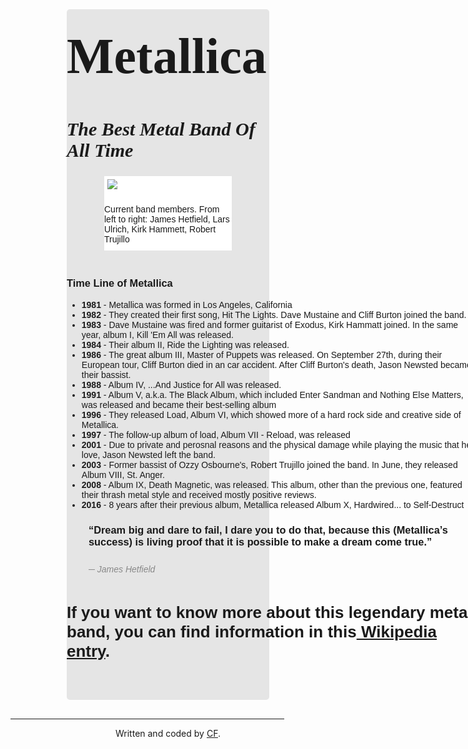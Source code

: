 <div class="container-fluid">
  <div class="text-center" style="background-color: #e5e5e5; margin: 65px 90px 30px 90px; border-radius: 5px"> 
    <h1 style="font-family: Serif; font-size: 80px; padding-top: 30px">Metallica</h1>
    <h2 style="font-size: 30px; font-family: Calibri"><em>The Best Metal Band Of All Time</em></h2>
    <div style="font-family: Sans-Serif">
      <div style="background-color:white; margin: 0px 60px 20px 60px">
        <img src="https://media2.fdncms.com/inlander/imager/u/original/8392041/metallica.jpg" class="img-responsive" style="padding: 5px 5px 10px 5px"><p style="padding-bottom: 10px">Current band members. From left to right: James Hetfield, Lars Ulrich, Kirk Hammett, Robert Trujillo</p>
      </div>
      <div  style="width: 650px; display: inline-block; text-align: left">
        <h3>Time Line of Metallica</h3>
        <ul>
          <li><strong>1981</strong> - Metallica was formed in Los Angeles, California</li>
          <li><strong>1982</strong> - They created their first song, Hit The Lights. Dave Mustaine and Cliff Burton joined the band.</li>
          <li><strong>1983</strong> - Dave Mustaine was fired and former guitarist of Exodus, Kirk Hammatt joined. In the same year, album I, Kill 'Em All was released.
          <li><strong>1984</strong> - Their album II, Ride the Lighting was released.</li>
          <li><strong>1986</strong> - The great album III, Master of Puppets was released. On September 27th, during their European tour, Cliff Burton died in an car accident. After Cliff Burton's death, Jason Newsted became their bassist.</li>
          <li><strong>1988</strong> - Album IV, ...And Justice for All was released.</li>
          <li><strong>1991</strong> - Album V, a.k.a. The Black Album, which included Enter Sandman and Nothing Else Matters, was released and became their best-selling album</li>
          <li><strong>1996</strong> - They released Load, Album VI, which showed more of a hard rock side and creative side of Metallica.</li>
          <li><strong>1997</strong> - The follow-up album of load, Album VII - Reload, was released</li>
          <li><strong>2001</strong> - Due to private and perosnal reasons and the physical damage while playing the music that he love, Jason Newsted left the band.</li>
          <li><strong>2003</strong> - Former bassist of Ozzy Osbourne's, Robert Trujillo joined the band. In June, they released Album VIII, St. Anger.</li>
          <li><strong>2008</strong> - Album IX, Death Magnetic, was released. This album, other than the previous one, featured their thrash metal style and received mostly positive reviews.</li>
          <li><strong>2016</strong> - 8 years after their previous album, Metallica released Album X, Hardwired... to Self-Destruct</li>
        </ul>
        <div style="padding: 0px 35px 0px 35px">
          <h3>“Dream big and dare to fail, I dare you to do that, because this (Metallica’s success) is living proof that it is possible to make a dream come true.”</h3>
          <p style="color: #888; padding: 10px 0px 10px 0px"><em>─ James Hetfield</em></p>
        </div>
        <h2 style="font-size: 26px; padding-bottom: 40px">If you want to know more about this legendary metal band, you can find information in this<a href="https://en.wikipedia.org/wiki/Metallica#cite_note-89" target="_blank"> Wikipedia entry</a>.</h2>
      </div>
    </div>
  </div>
  <hr width="87%" >
  <!-- For below code, <p style="text-align: center"> === <p align="center">
--->
  <p align="center">Written and coded by <a href="https://codepen.io/Wohoho/" target="_blank">CF</a>.</p>
</div>
